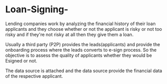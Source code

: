 # Loan-Signing-

Lending companies work by analyzing the financial history of their loan applicants and they choose whether or not the applicant is risky or not too risky and if they're not risky at all then they give them a loan.

Usually a third party (P2P) provides the leads(applicants) and provide the onboarding process where the leads converts to e-sign process.
So the objective is to assess the quality of applicants whether they would be Esigned or not.

The data source is attached and the data source provide the financial data of the respective applicant.



